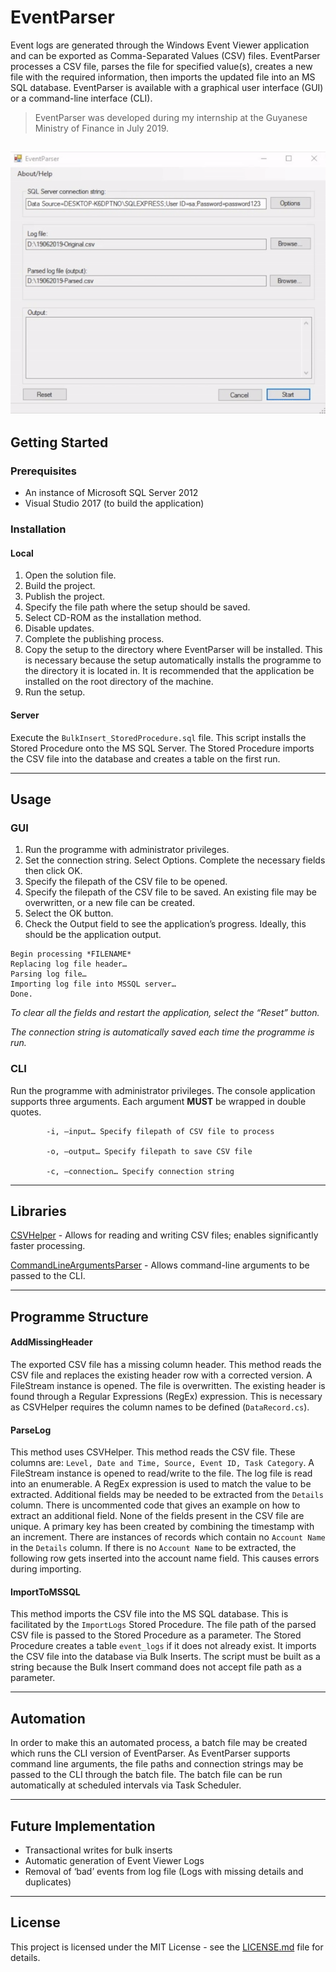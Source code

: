 # EventParser

Event logs are generated through the Windows Event Viewer application and can be exported as Comma-Separated Values (CSV) files.
EventParser processes a CSV file, parses the file for specified value(s), creates a new file with the required information, then imports the updated file into an MS SQL database.
EventParser is available with a graphical user interface (GUI) or a command-line interface (CLI).

> EventParser was developed during my internship at the Guyanese Ministry of Finance in July 2019.

![](demo.gif)
---
## Getting Started
###  Prerequisites
* An instance of Microsoft SQL Server 2012
* Visual Studio 2017 (to build the application)

### Installation
#### Local
1. Open the solution file.
2. Build the project.
3. Publish the project.
4. Specify the file path where the setup should be saved.
5. Select CD-ROM as the installation method.
6. Disable updates.
7. Complete the publishing process.
8. Copy the setup to the directory where EventParser will be installed. This is necessary because the setup automatically installs the programme to the directory it is located in. It is recommended that the application be installed on the root directory of the machine.
9. Run the setup.

#### Server
Execute the `BulkInsert_StoredProcedure.sql` file. This script installs the Stored Procedure onto the MS SQL Server. 
The Stored Procedure imports the CSV file into the database and creates a table on the first run.

---
## Usage
### GUI
1. Run the programme with administrator privileges.
2. Set the connection string. Select Options. Complete the necessary fields then click OK.
3. Specify the filepath of the CSV file to be opened.
4. Specify the filepath of the CSV file to be saved. An existing file may be overwritten, or a new file can be created.
5. Select the OK button.
6. Check the Output field to see the application’s progress. Ideally, this should be the application output.
```
Begin processing *FILENAME*
Replacing log file header…
Parsing log file…
Importing log file into MSSQL server…
Done.
```

_To clear all the fields and restart the application, select the “Reset” button._

_The connection string is automatically saved each time the programme is run._




### CLI
Run the programme with administrator privileges. The console application supports three arguments. Each argument **MUST** be wrapped in double quotes. 

```
        -i, —input… Specify filepath of CSV file to process

        -o, —output… Specify filepath to save CSV file

        -c, —connection… Specify connection string
```

---
## Libraries
[CSVHelper](https://www.nuget.org/packages/CsvHelper/) - Allows for reading and writing CSV files; enables significantly faster processing.

[CommandLineArgumentsParser](https://www.nuget.org/packages/CommandLineArgumentsParser/) - Allows command-line arguments to be passed to the CLI.

---

## Programme Structure
#### AddMissingHeader
The exported CSV file has a missing column header. This method reads the CSV file and replaces the existing header row with a corrected version. A FileStream instance is opened. The file is overwritten. The existing header is found through a Regular Expressions (RegEx) expression. This is necessary as CSVHelper requires the column names to be defined (`DataRecord.cs`).

#### ParseLog
This method uses CSVHelper. This method reads the CSV file. These columns are: `Level, Date and Time, Source, Event ID, Task Category`. A FileStream instance is opened to read/write to the file. The log file is read into an enumerable. A RegEx expression is used to match the value to be extracted. 
Additional fields may be needed to be extracted from the `Details` column. There is uncommented code that gives an example on how to extract an additional field. 
None of the fields present in the CSV file are unique. A primary key has been created by combining the timestamp with an increment. 
There are instances of records which contain no `Account Name` in the `Details` column. If there is no `Account Name` to be extracted, the following row gets inserted into the account name field. This causes errors during importing. 
#### ImportToMSSQL
This method imports the CSV file into the MS SQL database. This is facilitated by the `ImportLogs` Stored Procedure. The file path of the parsed CSV file is passed to the Stored Procedure as a parameter. 
The Stored Procedure creates a table `event_logs` if it does not already exist. It imports the CSV file into the database via Bulk Inserts. The script must be built as a string because the Bulk Insert command does not accept file path as a parameter. 

---

## Automation
In order to make this an automated process, a batch file may be created which runs the CLI version of EventParser. As EventParser supports command line arguments, the file paths and connection strings may be passed to the CLI through the batch file.
The batch file can be run automatically at scheduled intervals via Task Scheduler.

---

## Future Implementation
- Transactional writes for bulk inserts
- Automatic generation of Event Viewer Logs
- Removal of ‘bad’ events from log file (Logs with missing details and duplicates) 

---

## License
This project is licensed under the MIT License - see the [LICENSE.md](https://github.com/isaac3954/event-parser/blob/master/LICENSE.md) file for details.
